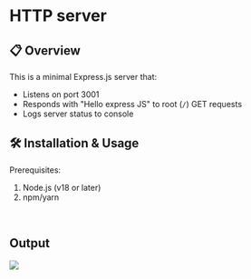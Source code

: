 # HTTP server
<body>

## 📋 Overview

This is a minimal Express.js server that:
- Listens on port 3001
- Responds with "Hello express JS" to root (`/`) GET requests
- Logs server status to console


## 🛠️ Installation & Usage

Prerequisites:
<ol>
  <li>Node.js (v18 or later)</li>
  <li>npm/yarn</li>
</ol>
<br>

## Output


<img src = "https://github.com/user-attachments/assets/db9c9fef-04fd-4310-b078-b8efd98f6497">


  
</body>
